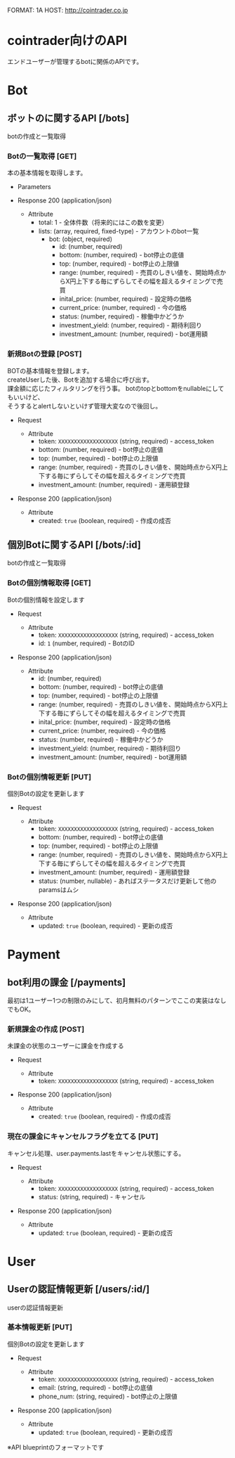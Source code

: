 FORMAT: 1A
HOST: http://cointrader.co.jp

# cointrader向けのAPI
エンドユーザーが管理するbotに関係のAPIです。

# Bot
## ボットのに関するAPI [/bots]
botの作成と一覧取得

### Botの一覧取得 [GET]
本の基本情報を取得します。

+ Parameters

+ Response 200 (application/json)
    + Attribute
      + total: 1 - 全体件数（将来的にはこの数を変更）
      + lists: (array, required, fixed-type) - アカウントのbot一覧
          + bot: (object, required)
              + id: (number, required)
              + bottom: (number, required) - bot停止の底値
              + top: (number, required) - bot停止の上限値
              + range: (number, required) - 売買のしきい値を、開始時点からX円上下する毎にずらしてその幅を超えるタイミングで売買
              + inital_price: (number, required) - 設定時の価格
              + current_price: (number, required) - 今の価格
              + status: (number, required) - 稼働中かどうか
              + investment_yield: (number, required) - 期待利回り
              + investment_amount: (number, required) - bot運用額

### 新規Botの登録 [POST]
BOTの基本情報を登録します。  
createUserした後、Botを追加する場合に呼び出す。  
課金額に応じたフィルタリングを行う事。
botのtopとbottomをnullableにしてもいいけど、  
そうするとalertしないといけず管理大変なので後回し。

+ Request
    + Attribute
        + token: `XXXXXXXXXXXXXXXXXXX` (string, required) - access_token
        + bottom: (number, required) - bot停止の底値
        + top: (number, required) - bot停止の上限値
        + range: (number, required) - 売買のしきい値を、開始時点からX円上下する毎にずらしてその幅を超えるタイミングで売買
        + investment_amount: (number, required) - 運用額登録

+ Response 200 (application/json)
    + Attribute
        + created: `true` (boolean, required) - 作成の成否


## 個別Botに関するAPI [/bots/:id]
botの作成と一覧取得

### Botの個別情報取得 [GET]
Botの個別情報を設定します

+ Request
    + Attribute
        + token: `XXXXXXXXXXXXXXXXXXX` (string, required) - access_token
        + id: `1` (number, required) - BotのID

+ Response 200 (application/json)
    + Attribute
      + id: (number, required)
      + bottom: (number, required) - bot停止の底値
      + top: (number, required) - bot停止の上限値
      + range: (number, required) - 売買のしきい値を、開始時点からX円上下する毎にずらしてその幅を超えるタイミングで売買
      + inital_price: (number, required) - 設定時の価格
      + current_price: (number, required) - 今の価格
      + status: (number, required) - 稼働中かどうか
      + investment_yield: (number, required) - 期待利回り
      + investment_amount: (number, required) - bot運用額


### Botの個別情報更新 [PUT]
個別Botの設定を更新します

+ Request
    + Attribute
      + token: `XXXXXXXXXXXXXXXXXXX` (string, required) - access_token
      + bottom: (number, required) - bot停止の底値
      + top: (number, required) - bot停止の上限値
      + range: (number, required) - 売買のしきい値を、開始時点からX円上下する毎にずらしてその幅を超えるタイミングで売買
      + investment_amount: (number, required) - 運用額登録
      + status: (number, nullable) - あればステータスだけ更新して他のparamsはムシ

+ Response 200 (application/json)
    + Attribute
        + updated: `true` (boolean, required) - 更新の成否

# Payment
## bot利用の課金 [/payments]
最初は1ユーザー1つの制限のみにして、初月無料のパターンでここの実装はなしでもOK。

### 新規課金の作成 [POST]
未課金の状態のユーザーに課金を作成する

+ Request
    + Attribute
      + token: `XXXXXXXXXXXXXXXXXXX` (string, required) - access_token

+ Response 200 (application/json)
    + Attribute
        + created: `true` (boolean, required) - 作成の成否


### 現在の課金にキャンセルフラグを立てる [PUT]
キャンセル処理、user.payments.lastをキャンセル状態にする。

+ Request
    + Attribute
      + token: `XXXXXXXXXXXXXXXXXXX` (string, required) - access_token
      + status: (string, required) - キャンセル

+ Response 200 (application/json)
    + Attribute
        + updated: `true` (boolean, required) - 更新の成否

# User
## Userの認証情報更新 [/users/:id/]
userの認証情報更新

### 基本情報更新 [PUT]
個別Botの設定を更新します

+ Request
    + Attribute
      + token: `XXXXXXXXXXXXXXXXXXX` (string, required) - access_token
      + email: (string, required) - bot停止の底値
      + phone_num: (string, required) - bot停止の上限値

+ Response 200 (application/json)
    + Attribute
        + updated: `true` (boolean, required) - 更新の成否


※API blueprintのフォーマットです
